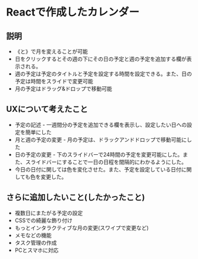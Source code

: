 # Reactで作成したカレンダー

## 説明
* 《と》で月を変えることが可能
* 日をクリックするとその週の下にその日の予定と週の予定を追加する欄が表示される。
* 週の予定は予定のタイトルと予定を設定する時間を設定できる。また、日の予定は時間をスライドで変更可能
* 月の予定はドラッグ&ドロップで移動可能
## UXについて考えたこと
* 予定の記述 - 一週間分の予定を追加できる欄を表示し、設定したい日への設定を簡単にした
* 月と週の予定の変更 - 月の予定は、ドラックアンドドロップで移動可能にした
* 日の予定の変更 - 下のスライドバーで24時間の予定を変更可能にした。また、スライドバーにすることで一日の日程を間隔的にわかるようにした。
* 今日の日付に関しては色を変化させた。また、予定を設定している日付に関しても色を変更した。
## さらに追加したいこと(したかったこと)
* 複数日にまたがる予定の設定
* CSSでの綺麗な飾り付け
* もっとインタラクティブな月の変更(スワイプで変更など)
* メモなどの機能
* タスク管理の作成
* PCとスマホに対応